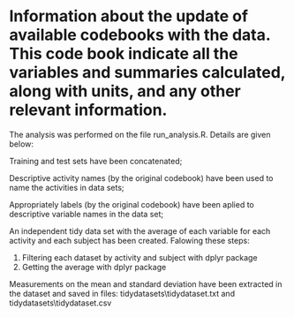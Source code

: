 # Information about the update of available codebooks with the data. This code book indicate all the variables and summaries calculated, along with units, and any other relevant information.

The analysis was performed on the file run_analysis.R. Details are given below:

Training and test sets have been concatenated;

Descriptive activity names (by the original codebook) have been used to name the activities in data sets;

Appropriately labels (by the original codebook) have been aplied to descriptive variable names in the data set;  

An independent tidy data set with the average of each variable for each activity and each subject has been created. Falowing these steps:

1. Filtering each dataset by activity and subject with dplyr package
2. Getting the average with dplyr package

Measurements on the mean and standard deviation have been extracted in the dataset and saved in files: tidydatasets\tidydataset.txt and tidydatasets\tidydataset.csv


